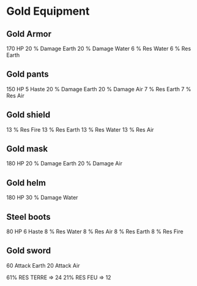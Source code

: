 # Gold Equipment

## Gold Armor

170 HP
20 % Damage Earth
20 % Damage Water
6 % Res Water
6 % Res Earth

## Gold pants

150 HP
5 Haste
20 % Damage Earth
20 % Damage Air
7 % Res Earth
7 % Res Air

## Gold shield

13 % Res Fire
13 % Res Earth
13 % Res Water
13 % Res Air

## Gold mask

180 HP
20 % Damage Earth
20 % Damage Air

## Gold helm

180 HP
30 % Damage Water

## Steel boots

80 HP
6 Haste
8 % Res Water
8 % Res Air
8 % Res Earth
8 % Res Fire

## Gold sword

60 Attack Earth
20 Attack Air

61% RES TERRE => 24
21% RES FEU => 12

